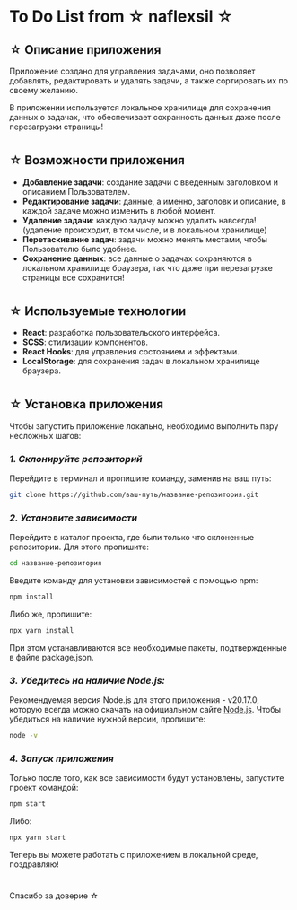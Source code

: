 # To Do List from ☆ naflexsil ☆

## ☆ Описание приложения

Приложение создано для управления задачами, оно позволяет добавлять, редактировать и удалять задачи, а также сортировать их по своему желанию.

В приложении используется локальное хранилище для сохранения данных о задачах, что обеспечивает сохранность данных даже после перезагрузки страницы!

#

## ☆ Возможности приложения

- **Добавление задачи**: создание задачи с введенным заголовком и описанием Пользователем.
- **Редактирование задачи**: данные, а именно, заголовк и описание, в каждой задаче можно изменить в любой момент.
- **Удаление задачи**: каждую задачу можно удалить навсегда! (удаление происходит, в том числе, и в локальном хранилище)
- **Перетаскивание задач**: задачи можно менять местами, чтобы Пользователю было удобнее.
- **Сохранение данных**: все данные о задачах сохраняются в локальном хранилище браузера, так что даже при перезагрузке страницы все сохранится!

#

## ☆ Используемые технологии

- **React**: разработка пользовательского интерфейса.
- **SCSS**: стилизации компонентов.
- **React Hooks**: для управления состоянием и эффектами.
- **LocalStorage**: для сохранения задач в локальном хранилище браузера.

#

## ☆ Установка приложения

Чтобы запустить приложение локально, необходимо выполнить пару несложных шагов:

### _1. Склонируйте репозиторий_

Перейдите в терминал и пропишите команду, заменив на ваш путь:

```bash
git clone https://github.com/ваш-путь/название-репозитория.git
```

### _2. Установите зависимости_

Перейдите в каталог проекта, где были только что склоненные репозитории. Для этого пропишите:

```bash
cd название-репозитория
```

Введите команду для установки зависимостей с помощью npm:

```bash
npm install
```

Либо же, пропишите:

```bash
npx yarn install
```

При этом устанавливаются все необходимые пакеты, подтвержденные в файле package.json.

### _3. Убедитесь на наличие Node.js:_

Рекомендуемая версия Node.js для этого приложения - v20.17.0, которую всегда можно скачать на официальном сайте [Node.js](https://nodejs.org/en). Чтобы убедиться на наличие нужной версии, пропишите:

```bash
node -v
```

### _4. Запуск приложения_

Только после того, как все зависимости будут установлены, запустите проект командой:

```bash
npm start
```

Либо:

```bash
npx yarn start
```

Теперь вы можете работать с приложением в локальной среде, поздравляю!

#

Спасибо за доверие ☆
